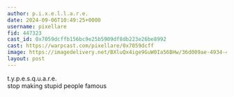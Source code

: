 ```yaml
---
author: p.i.x.e.l.l.a.r.e.
date: 2024-09-06T10:49:25+0000
username: pixellare
fid: 447323
cast_id: 0x7059dcffb156bc9e25b5909df8db223e26be8992
cast: https://warpcast.com/pixellare/0x7059dcff
image: https://imagedelivery.net/BXluQx4ige9GuW0Ia56BHw/36d009ae-4934-4fec-ed62-fab0a5635d00/original
layout: post
---
```

t.y.p.e.s.q.u.a.r.e.  
stop making stupid people famous  

<img src='https://imagedelivery.net/BXluQx4ige9GuW0Ia56BHw/36d009ae-4934-4fec-ed62-fab0a5635d00/original' alt='' referrerpolicy='no-referrer'/>